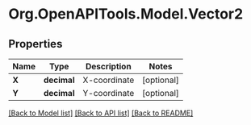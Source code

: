 # Org.OpenAPITools.Model.Vector2

## Properties

Name | Type | Description | Notes
------------ | ------------- | ------------- | -------------
**X** | **decimal** | X-coordinate | [optional] 
**Y** | **decimal** | Y-coordinate | [optional] 

[[Back to Model list]](../README.md#documentation-for-models) [[Back to API list]](../README.md#documentation-for-api-endpoints) [[Back to README]](../README.md)

